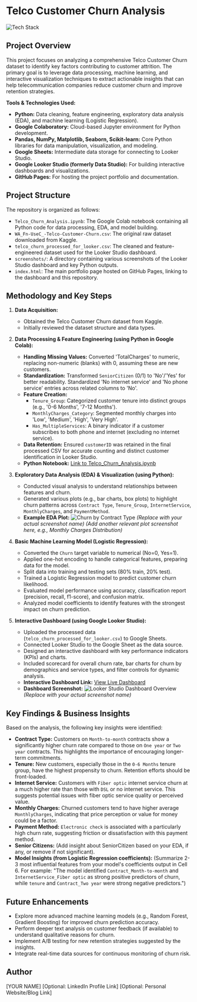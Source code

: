 # Telco Customer Churn Analysis

![Tech Stack]([images/example.png](https://github.com/kratikaatgithub/telco-customer-churn-analysis/blob/main/screenshot/Tech%20Stack.jpg))

## Project Overview

This project focuses on analyzing a comprehensive Telco Customer Churn dataset to identify key factors contributing to customer attrition. The primary goal is to leverage data processing, machine learning, and interactive visualization techniques to extract actionable insights that can help telecommunication companies reduce customer churn and improve retention strategies.

**Tools & Technologies Used:**
* **Python:** Data cleaning, feature engineering, exploratory data analysis (EDA), and machine learning (Logistic Regression).
* **Google Colaboratory:** Cloud-based Jupyter environment for Python development.
* **Pandas, NumPy, Matplotlib, Seaborn, Scikit-learn:** Core Python libraries for data manipulation, visualization, and modeling.
* **Google Sheets:** Intermediate data storage for connecting to Looker Studio.
* **Google Looker Studio (formerly Data Studio):** For building interactive dashboards and visualizations.
* **GitHub Pages:** For hosting the project portfolio and documentation.

## Project Structure

The repository is organized as follows:
* `Telco_Churn_Analysis.ipynb`: The Google Colab notebook containing all Python code for data processing, EDA, and model building.
* `WA_Fn-UseC_-Telco-Customer-Churn.csv`: The original raw dataset downloaded from Kaggle.
* `telco_churn_processed_for_looker.csv`: The cleaned and feature-engineered dataset used for the Looker Studio dashboard.
* `screenshots/`: A directory containing various screenshots of the Looker Studio dashboard and key Python outputs.
* `index.html`: The main portfolio page hosted on GitHub Pages, linking to the dashboard and this repository.

## Methodology and Key Steps

1.  **Data Acquisition:**
    * Obtained the Telco Customer Churn dataset from Kaggle.
    * Initially reviewed the dataset structure and data types.

2.  **Data Processing & Feature Engineering (using Python in Google Colab):**
    * **Handling Missing Values:** Converted 'TotalCharges' to numeric, replacing non-numeric (blanks) with 0, assuming these are new customers.
    * **Standardization:** Transformed `SeniorCitizen` (0/1) to 'No'/'Yes' for better readability. Standardized 'No internet service' and 'No phone service' entries across related columns to 'No'.
    * **Feature Creation:**
        * `Tenure_Group`: Categorized customer tenure into distinct groups (e.g., '0-6 Months', '7-12 Months').
        * `MonthlyCharges_Category`: Segmented monthly charges into 'Low', 'Medium', 'High', 'Very High'.
        * `Has_MultipleServices`: A binary indicator if a customer subscribes to both phone and internet (excluding no internet service).
    * **Data Retention:** Ensured `customerID` was retained in the final processed CSV for accurate counting and distinct customer identification in Looker Studio.
    * **Python Notebook:** [Link to Telco_Churn_Analysis.ipynb](Telco_Churn_Analysis.ipynb)

3.  **Exploratory Data Analysis (EDA) & Visualization (using Python):**
    * Conducted visual analysis to understand relationships between features and churn.
    * Generated various plots (e.g., bar charts, box plots) to highlight churn patterns across `Contract Type`, `Tenure_Group`, `InternetService`, `MonthlyCharges`, and `PaymentMethod`.
    * **Example EDA Plot:**
        ![Churn by Contract Type](screenshots/churn_by_contract_type.png) *(Replace with your actual screenshot name)*
        *(Add another relevant plot screenshot here, e.g., Monthly Charges Distribution)*

4.  **Basic Machine Learning Model (Logistic Regression):**
    * Converted the `Churn` target variable to numerical (No=0, Yes=1).
    * Applied one-hot encoding to handle categorical features, preparing data for the model.
    * Split data into training and testing sets (80% train, 20% test).
    * Trained a Logistic Regression model to predict customer churn likelihood.
    * Evaluated model performance using accuracy, classification report (precision, recall, f1-score), and confusion matrix.
    * Analyzed model coefficients to identify features with the strongest impact on churn prediction.

5.  **Interactive Dashboard (using Google Looker Studio):**
    * Uploaded the processed data (`telco_churn_processed_for_looker.csv`) to Google Sheets.
    * Connected Looker Studio to the Google Sheet as the data source.
    * Designed an interactive dashboard with key performance indicators (KPIs) and charts.
    * Included scorecard for overall churn rate, bar charts for churn by demographics and service types, and filter controls for dynamic analysis.
    * **Interactive Dashboard Link:** [View Live Dashboard](https://lookerstudio.google.com/u/0/reporting/0b5cb7b1-dc0c-475a-b5ab-9f63e0048543/page/irqOF)
    * **Dashboard Screenshot:**
        ![Looker Studio Dashboard Overview](screenshots/looker_studio_dashboard.png) *(Replace with your actual screenshot name)*

## Key Findings & Business Insights

Based on the analysis, the following key insights were identified:

* **Contract Type:** Customers on `Month-to-month` contracts show a significantly higher churn rate compared to those on `One year` or `Two year` contracts. This highlights the importance of encouraging longer-term commitments.
* **Tenure:** New customers, especially those in the `0-6 Months` tenure group, have the highest propensity to churn. Retention efforts should be front-loaded.
* **Internet Service:** Customers with `Fiber optic` internet service churn at a much higher rate than those with `DSL` or no internet service. This suggests potential issues with fiber optic service quality or perceived value.
* **Monthly Charges:** Churned customers tend to have higher average `MonthlyCharges`, indicating that price perception or value for money could be a factor.
* **Payment Method:** `Electronic check` is associated with a particularly high churn rate, suggesting friction or dissatisfaction with this payment method.
* **Senior Citizens:** (Add insight about SeniorCitizen based on your EDA, if any, or remove if not significant).
* **Model Insights (from Logistic Regression coefficients):** (Summarize 2-3 most influential features from your model's coefficients output in Cell 6. For example: "The model identified `Contract_Month-to-month` and `InternetService_Fiber optic` as strong positive predictors of churn, while `tenure` and `Contract_Two year` were strong negative predictors.")

## Future Enhancements

* Explore more advanced machine learning models (e.g., Random Forest, Gradient Boosting) for improved churn prediction accuracy.
* Perform deeper text analysis on customer feedback (if available) to understand qualitative reasons for churn.
* Implement A/B testing for new retention strategies suggested by the insights.
* Integrate real-time data sources for continuous monitoring of churn risk.

## Author

[YOUR NAME]
[Optional: LinkedIn Profile Link]
[Optional: Personal Website/Blog Link]

